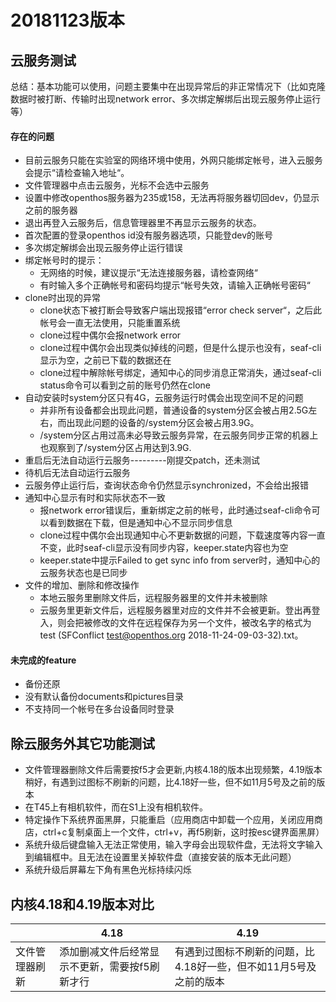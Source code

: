 # 20181123版本

## 云服务测试
总结：基本功能可以使用，问题主要集中在出现异常后的非正常情况下（比如克隆数据时被打断、传输时出现network error、多次绑定解绑后出现云服务停止运行等） 

#### 存在的问题
- 目前云服务只能在实验室的网络环境中使用，外网只能绑定帐号，进入云服务会提示“请检查输入地址“。
- 文件管理器中点击云服务，光标不会选中云服务
- 设置中修改openthos服务器为235或158，无法再将服务器切回dev，仍显示之前的服务器
- 退出再登入云服务后，信息管理器里不再显示云服务的状态。
- 首次配置的登录openthos id没有服务器选项，只能登dev的账号
- 多次绑定解绑会出现云服务停止运行错误
- 绑定帐号时的提示：
   - 无网络的时候，建议提示“无法连接服务器，请检查网络“
   - 有时输入多个正确帐号和密码均提示“帐号失效，请输入正确帐号密码“
- clone时出现的异常
   - clone状态下被打断会导致客户端出现报错“error check server“，之后此帐号会一直无法使用，只能重置系统
   - clone过程中偶尔会报network error
   - clone过程中偶尔会出现类似掉线的问题，但是什么提示也没有，seaf-cli显示为空，之前已下载的数据还在
   - clone过程中解除帐号绑定，通知中心的同步消息正常消失，通过seaf-cli status命令可以看到之前的账号仍然在clone
- 自动安装时system分区只有4G，云服务运行时偶会出现空间不足的问题
   - 并非所有设备都会出现此问题，普通设备的system分区会被占用2.5G左右，而出现此问题的设备的/system分区会被占用3.9G。
   - /system分区占用过高未必导致云服务异常，在云服务同步正常的机器上也观察到了/system分区占用达到3.9G.
- 重启后无法自动运行云服务---------刚提交patch，还未测试
- 待机后无法自动运行云服务
- 云服务停止运行后，查询状态命令仍然显示synchronized，不会给出报错
- 通知中心显示有时和实际状态不一致
   - 报network error错误后，重新绑定之前的帐号，此时通过seaf-cli命令可以看到数据在下载，但是通知中心不显示同步信息
   - clone过程中偶尔会出现通知中心不更新数据的问题，下载速度等内容一直不变，此时seaf-cli显示没有同步内容，keeper.state内容也为空
   - keeper.state中提示Failed to get sync info from server时，通知中心的云服务状态也是已同步
- 文件的增加、删除和修改操作
   - 本地云服务里删除文件后，远程服务器里的文件并未被删除
   - 云服务里更新文件后，远程服务器里对应的文件并不会被更新。登出再登入，则会把被修改的文件在远程保存为另一个文件，被改名字的格式为test (SFConflict test@openthos.org 2018-11-24-09-03-32).txt。

#### 未完成的feature
- 备份还原
- 没有默认备份documents和pictures目录
- 不支持同一个帐号在多台设备同时登录

## 除云服务外其它功能测试
- 文件管理器删除文件后需要按f5才会更新,内核4.18的版本出现频繁，4.19版本稍好，有遇到过图标不刷新的问题，比4.18好一些，但不如11月5号及之前的版本
- 在T45上有相机软件，而在S1上没有相机软件。
- 特定操作下系统界面黑屏，只能重启（应用商店中卸载一个应用，关闭应用商店，ctrl+c复制桌面上一个文件，ctrl+v，再f5刷新，这时按esc键界面黑屏）
- 系统升级后键盘输入无法正常使用，输入字母会出现软件盘，无法将文字输入到编辑框中。且无法在设置里关掉软件盘（直接安装的版本无此问题）
- 系统升级后屏幕左下角有黑色光标持续闪烁


## 内核4.18和4.19版本对比

||4.18|4.19|
|-----|-----|-----|
|文件管理器刷新|添加删减文件后经常显示不更新，需要按f5刷新才行|有遇到过图标不刷新的问题，比4.18好一些，但不如11月5号及之前的版本|

